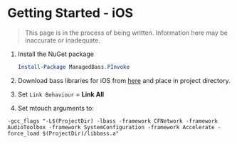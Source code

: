 # Getting Started - iOS
> This page is in the process of being written. Information here may be inaccurate or inadequate.

1. Install the NuGet package

   ```powershell
   Install-Package ManagedBass.PInvoke
   ```

2. Download bass libraries for iOS from [here](http://www.un4seen.com/forum/?topic=10910.0) and place in project directory.

4. Set `Link Behaviour` = **Link All**

5. Set mtouch arguments to:
```
-gcc_flags "-L$(ProjectDir) -lbass -framework CFNetwork -framework AudioToolbox -framework SystemConfiguration -framework Accelerate -force_load $(ProjectDir)/libbass.a"
```